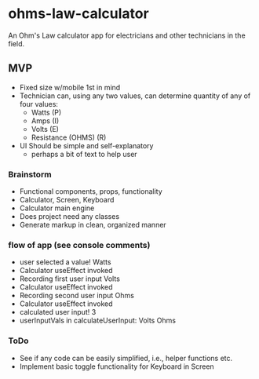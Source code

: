 # ohms-law-calculator

An Ohm's Law calculator app for electricians and other technicians in the field.

## MVP

- Fixed size w/mobile 1st in mind
- Technician can, using any two values, can determine quantity of any of four values:
  - Watts (P)
  - Amps (I)
  - Volts (E)
  - Resistance (OHMS) (R)
- UI Should be simple and self-explanatory
  - perhaps a bit of text to help user

### Brainstorm

- Functional components, props, functionality
- Calculator, Screen, Keyboard
- Calculator main engine
- Does project need any classes
- Generate markup in clean, organized manner

### flow of app (see console comments)

- user selected a value! Watts
- Calculator useEffect invoked
- Recording first user input Volts
- Calculator useEffect invoked
- Recording second user input Ohms
- Calculator useEffect invoked
- calculated user input! 3
- userInputVals in calculateUserInput: Volts Ohms

### ToDo ###
- See if any code can be easily simplified, i.e., helper functions etc.
- Implement basic toggle functionality for Keyboard in Screen

